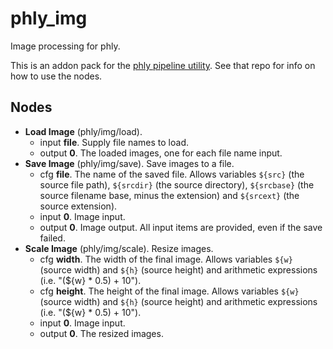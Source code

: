 # phly_img
Image processing for phly.

This is an addon pack for the [phly pipeline utility](https://github.com/hackborn/phly). See that repo for info on how to use the nodes.

## Nodes ##
* **Load Image** (phly/img/load).
    * input **file**. Supply file names to load.
    * output **0**. The loaded images, one for each file name input.
* **Save Image** (phly/img/save). Save images to a file.
    * cfg **file**. The name of the saved file. Allows variables `${src}` (the source file path), `${srcdir}` (the source directory), `${srcbase}` (the source filename base, minus the extension) and  `${srcext}` (the source extension).
    * input **0**. Image input.
    * output **0**. Image output. All input items are provided, even if the save failed.
* **Scale Image** (phly/img/scale). Resize images.
    * cfg **width**. The width of the final image. Allows variables `${w}` (source width) and `${h}` (source height) and arithmetic expressions (i.e. "(${w} * 0.5) + 10").
    * cfg **height**. The height of the final image. Allows variables `${w}` (source width) and `${h}` (source height) and arithmetic expressions (i.e. "(${w} * 0.5) + 10").
    * input **0**. Image input.
    * output **0**. The resized images.
